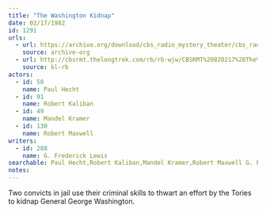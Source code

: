 ```yaml
---
title: "The Washington Kidnap"
date: 02/17/1982
id: 1291
urls: 
  - url: https://archive.org/download/cbs_radio_mystery_theater/cbs_radio_mystery_theater-1251-1300.zip/cbs_radio_mystery_theater-1251-1300%2Fcbsrmt_1291_the_washington_kidnap.mp3
    source: archive-org
  - url: http://cbsrmt.thelongtrek.com/rb/rb-wjw/CBSRMT%20820217%20The%20Washington%20Kidnap_wjw.mp3
    source: kl-rb
actors:  
  - id: 58
    name: Paul Hecht  
  - id: 91
    name: Robert Kaliban  
  - id: 49
    name: Mandel Kramer  
  - id: 130
    name: Robert Maxwell
writers:  
  - id: 288
    name: G. Frederick Lewis
searchable: Paul Hecht,Robert Kaliban,Mandel Kramer,Robert Maxwell G. Frederick Lewis
notes:  
---
```

Two convicts in jail use their criminal skills to thwart an effort by the Tories to kidnap General George Washington.